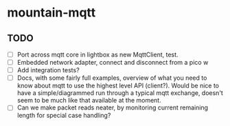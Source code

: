 # mountain-mqtt

## TODO

- [ ] Port across mqtt core in lightbox as new MqttClient, test.
- [ ] Embedded network adapter, connect and disconnect from a pico w
- [ ] Add integration tests?
- [ ] Docs, with some fairly full examples, overview of what you need to know about mqtt to use the highest level API (client?). Would be nice to have a simple/diagrammed run through a typical mqtt exchange, doesn't seem to be much like that available at the moment.
- [ ] Can we make packet reads neater, by monitoring current remaining length for special case handling?
